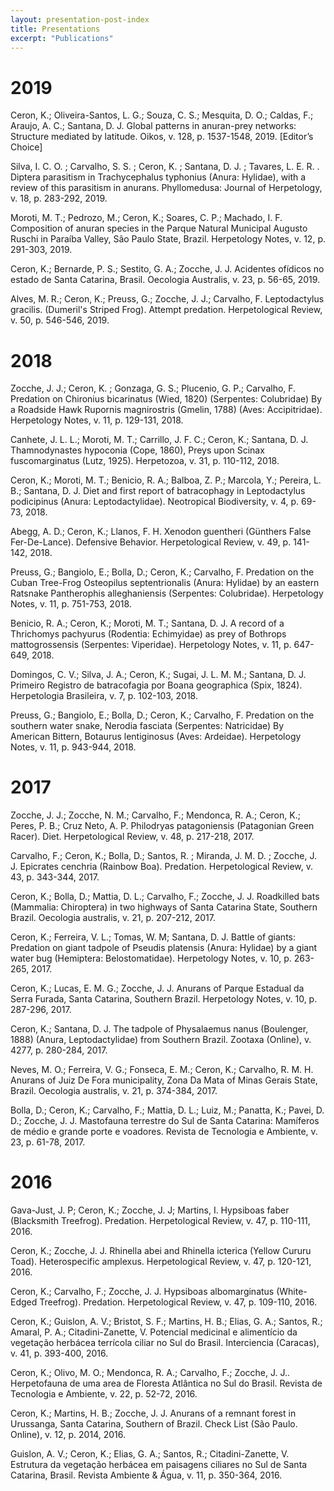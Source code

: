 ```yaml
---
layout: presentation-post-index
title: Presentations
excerpt: "Publications"
---
```


# 2019

Ceron, K.; Oliveira-Santos, L. G.; Souza, C. S.; Mesquita, D. O.; Caldas, F.; Araujo, A. C.; Santana, D. J. Global patterns in anuran-prey networks: Structure mediated by latitude. Oikos, v. 128, p. 1537-1548, 2019. [Editor’s Choice]

Silva, I. C. O. ; Carvalho, S. S. ; Ceron, K. ; Santana, D. J. ; Tavares, L. E. R. . Diptera parasitism in Trachycephalus typhonius (Anura: Hylidae), with a review of this parasitism in anurans. Phyllomedusa: Journal of Herpetology, v. 18, p. 283-292, 2019.

Moroti, M. T.; Pedrozo, M.; Ceron, K.; Soares, C. P.; Machado, I. F. Composition of anuran species in the Parque Natural Municipal Augusto Ruschi in Paraíba Valley, São Paulo State, Brazil. Herpetology Notes, v. 12, p. 291-303, 2019.

Ceron, K.; Bernarde, P. S.; Sestito, G. A.; Zocche, J. J. Acidentes ofídicos no estado de Santa Catarina, Brasil. Oecologia Australis, v. 23, p. 56-65, 2019.

Alves, M. R.; Ceron, K.; Preuss, G.; Zocche, J. J.; Carvalho, F. Leptodactylus gracilis. (Dumeril's Striped Frog). Attempt predation. Herpetological Review, v. 50, p. 546-546, 2019.

# 2018

Zocche, J. J.; Ceron, K. ; Gonzaga, G. S.; Plucenio, G. P.; Carvalho, F. Predation on Chironius bicarinatus (Wied, 1820) (Serpentes: Colubridae) By a Roadside Hawk Rupornis magnirostris (Gmelin, 1788) (Aves: Accipitridae). Herpetology Notes, v. 11, p. 129-131, 2018.

Canhete, J. L. L.; Moroti, M. T.; Carrillo, J. F. C.; Ceron, K.; Santana, D. J. Thamnodynastes hypoconia (Cope, 1860), Preys upon Scinax fuscomarginatus (Lutz, 1925). Herpetozoa, v. 31, p. 110-112, 2018.

Ceron, K.; Moroti, M. T.; Benicio, R. A.; Balboa, Z. P.; Marcola, Y.; Pereira, L. B.; Santana, D. J. Diet and first report of batracophagy in Leptodactylus podicipinus (Anura: Leptodactylidae). Neotropical Biodiversity, v. 4, p. 69-73, 2018.

Abegg, A. D.; Ceron, K.; Llanos, F. H. Xenodon guentheri (Günthers False Fer-De-Lance). Defensive Behavior. Herpetological Review, v. 49, p. 141-142, 2018.

Preuss, G.; Bangiolo, E.; Bolla, D.; Ceron, K.; Carvalho, F. Predation on the Cuban Tree-Frog Osteopilus septentrionalis (Anura: Hylidae) by an eastern Ratsnake Pantherophis alleghaniensis (Serpentes: Colubridae). Herpetology Notes, v. 11, p. 751-753, 2018.

Benicio, R. A.; Ceron, K.; Moroti, M. T.; Santana, D. J. A record of a Thrichomys pachyurus (Rodentia: Echimyidae) as prey of Bothrops mattogrossensis (Serpentes: Viperidae). Herpetology Notes, v. 11, p. 647-649, 2018.

Domingos, C. V.; Silva, J. A.; Ceron, K.; Sugai, J. L. M. M.; Santana, D. J. Primeiro Registro de batracofagia por Boana geographica (Spix, 1824). Herpetologia Brasileira, v. 7, p. 102-103, 2018.

Preuss, G.; Bangiolo, E.; Bolla, D.; Ceron, K.; Carvalho, F. Predation on the southern water snake, Nerodia fasciata (Serpentes: Natricidae) By American Bittern, Botaurus lentiginosus (Aves: Ardeidae). Herpetology Notes, v. 11, p. 943-944, 2018.

# 2017 

Zocche, J. J.; Zocche, N. M.; Carvalho, F.; Mendonca, R. A.; Ceron, K.; Peres, P. B.; Cruz Neto, A. P. Philodryas patagoniensis (Patagonian Green Racer). Diet. Herpetological Review, v. 48, p. 217-218, 2017.

Carvalho, F.; Ceron, K.; Bolla, D.; Santos, R. ; Miranda, J. M. D. ; Zocche, J. J. Epicrates cenchria (Rainbow Boa). Predation. Herpetological Review, v. 43, p. 343-344, 2017.

Ceron, K.; Bolla, D.; Mattia, D. L.; Carvalho, F.; Zocche, J. J. Roadkilled bats (Mammalia: Chiroptera) in two highways of Santa Catarina State, Southern Brazil. Oecologia australis, v. 21, p. 207-212, 2017.

Ceron, K.; Ferreira, V. L.; Tomas, W. M; Santana, D. J. Battle of giants: Predation on giant tadpole of Pseudis platensis (Anura: Hylidae) by a giant water bug (Hemiptera: Belostomatidae). Herpetology Notes, v. 10, p. 263-265, 2017.

Ceron, K.; Lucas, E. M. G.; Zocche, J. J. Anurans of Parque Estadual da Serra Furada, Santa Catarina, Southern Brazil. Herpetology Notes, v. 10, p. 287-296, 2017.

Ceron, K.; Santana, D. J. The tadpole of Physalaemus nanus (Boulenger, 1888) (Anura, Leptodactylidae) from Southern Brazil. Zootaxa (Online), v. 4277, p. 280-284, 2017.

Neves, M. O.; Ferreira, V. G.; Fonseca, E. M.; Ceron, K.; Carvalho, R. M. H. Anurans of Juiz De Fora municipality, Zona Da Mata of Minas Gerais State, Brazil. Oecologia australis, v. 21, p. 374-384, 2017.

Bolla, D.; Ceron, K.; Carvalho, F.; Mattia, D. L.; Luiz, M.; Panatta, K.; Pavei, D. D.; Zocche, J. J. Mastofauna terrestre do Sul de Santa Catarina: Mamíferos de médio e grande porte e voadores. Revista de Tecnologia e Ambiente, v. 23, p. 61-78, 2017.

# 2016

Gava-Just, J. P; Ceron, K.; Zocche, J. J; Martins, I. Hypsiboas faber (Blacksmith Treefrog). Predation. Herpetological Review, v. 47, p. 110-111, 2016.

Ceron, K.; Zocche, J. J. Rhinella abei and Rhinella icterica (Yellow Cururu Toad). Heterospecific amplexus. Herpetological Review, v. 47, p. 120-121, 2016.

Ceron, K.; Carvalho, F.; Zocche, J. J. Hypsiboas albomarginatus (White-Edged Treefrog). Predation. Herpetological Review, v. 47, p. 109-110, 2016.

Ceron, K.; Guislon, A. V.; Bristot, S. F.; Martins, H. B.; Elias, G. A.; Santos, R.; Amaral, P. A.; Citadini-Zanette, V. Potencial medicinal e alimentício da vegetação herbácea terrícola ciliar no Sul do Brasil. Interciencia (Caracas), v. 41, p. 393-400, 2016.

Ceron, K.; Olivo, M. O.; Mendonca, R. A.; Carvalho, F.; Zocche, J. J.. Herpetofauna de uma area de Floresta Atlântica no Sul do Brasil. Revista de Tecnologia e Ambiente, v. 22, p. 52-72, 2016.

Ceron, K.; Martins, H. B.; Zocche, J. J. Anurans of a remnant forest in Urussanga, Santa Catarina, Southern of Brazil. Check List (São Paulo. Online), v. 12, p. 2014, 2016.

Guislon, A. V.; Ceron, K.; Elias, G. A.; Santos, R.; Citadini-Zanette, V. Estrutura da vegetação herbácea em paisagens ciliares no Sul de Santa Catarina, Brasil. Revista Ambiente & Água, v. 11, p. 350-364, 2016.
